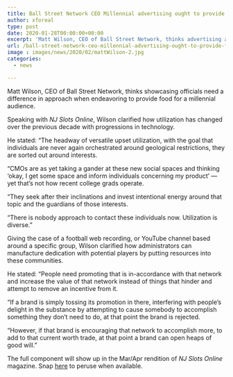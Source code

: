 ```yaml
---
title: Ball Street Network CEO Millennial advertising ought to provide food for various consumption
author: xforeal 
type: post
date: 2020-01-28T00:00:00+00:00
excerpt: 'Matt Wilson, CEO of Ball Street Network, thinks advertising administrators need a difference in approach when endeavoring to provide food for a millennial audience '
url: /ball-street-network-ceo-millennial-advertising-ought-to-provide-food-for-various-consumption/
image : images/news/2020/02/mattWilson-2.jpg
categories:
  - news

---
```

Matt Wilson, CEO of Ball Street Network, thinks showcasing officials need a difference in approach when endeavoring to provide food for a millennial audience.

Speaking with _NJ Slots Online_, Wilson clarified how utilization has changed over the previous decade with progressions in technology.

He stated: &ldquo;The headway of versatile upset utilization, with the goal that individuals are never again orchestrated around geological restrictions, they are sorted out around interests.

&ldquo;CMOs are as yet taking a gander at these new social spaces and thinking &lsquo;okay, I get some space and inform individuals concerning my product&rsquo; &#8212; yet that&rsquo;s not how recent college grads operate.

&ldquo;They seek after their inclinations and invest intentional energy around that topic and the guardians of those interests.

&ldquo;There is nobody approach to contact these individuals now. Utilization is diverse.&rdquo;

Giving the case of a football web recording, or YouTube channel based around a specific group, Wilson clarified how administrators can manufacture dedication with potential players by putting resources into these communities.

He stated: &ldquo;People need promoting that is in-accordance with that network and increase the value of that network instead of things that hinder and attempt to remove an incentive from it.

&ldquo;If a brand is simply tossing its promotion in there, interfering with people&rsquo;s delight in the substance by attempting to cause somebody to accomplish something they don&rsquo;t need to do, at that point the brand is rejected.

&ldquo;However, if that brand is encouraging that network to accomplish more, to add to that current worth trade, at that point a brand can open heaps of good will.&rdquo;

The full component will show up in the Mar/Apr rendition of _NJ Slots Online_ magazine. Snap [here][1] to peruse when available.

 [1]: #